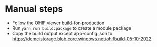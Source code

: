 # Manual steps
- Follow the OHIF viewer [build-for-production](https://docs.ohif.org/deployment/recipes/build-for-production.html) 
- Run `yarn run build:package` to create a module package
- Copy the build output except app-config.json to https://dcmcistorage.blob.core.windows.net/ohifbuild-05-10-2022 